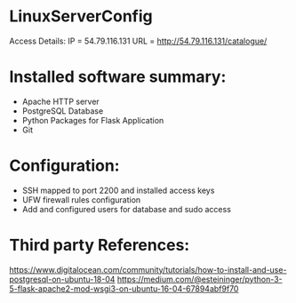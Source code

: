 # LinuxServerConfig
Access Details:
IP = 54.79.116.131
URL = http://54.79.116.131/catalogue/

# Installed software summary:
   - Apache HTTP server 
   - PostgreSQL Database
   - Python Packages for Flask Application
   - Git
# Configuration:
  - SSH mapped to port 2200 and installed access keys
  - UFW firewall rules configuration
  - Add and configured users for database and sudo access
  
# Third party References:
 https://www.digitalocean.com/community/tutorials/how-to-install-and-use-postgresql-on-ubuntu-18-04
 https://medium.com/@esteininger/python-3-5-flask-apache2-mod-wsgi3-on-ubuntu-16-04-67894abf9f70
